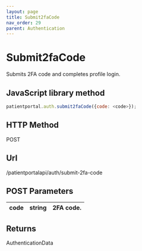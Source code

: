 ```yaml
---
layout: page
title: Submit2faCode
nav_order: 29
parent: Authentication
---
```


# Submit2faCode

Submits 2FA code and completes profile login.

## JavaScript library method

```javascript
patientportal.auth.submit2faCode({code: <code>});
```

## HTTP Method

POST

## Url

/patientportalapi/auth/submit-2fa-code

## POST Parameters

| code | string | 2FA code. |
| --- | --- | --- |

## Returns

AuthenticationData
